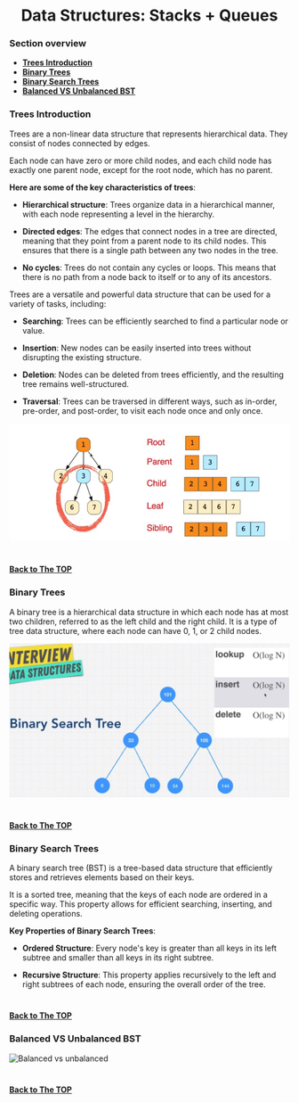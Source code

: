 <h1 align="center">Data Structures: Stacks + Queues</h1>

### Section overview
* **[Trees Introduction](#trees-introduction)**
* **[Binary Trees](#binary-trees)**
* **[Binary Search Trees](#binary-search-trees)**
* **[Balanced VS Unbalanced BST](#balanced-vs-unbalanced-bst)**

### Trees Introduction

Trees are a non-linear data structure that represents hierarchical data. They consist of nodes connected by edges. 

Each node can have zero or more child nodes, and each child node has exactly one parent node, except for the root node, which has no parent.

**Here are some of the key characteristics of trees**:

- **Hierarchical structure**: Trees organize data in a hierarchical manner, with each node representing a level in the hierarchy.

- **Directed edges**: The edges that connect nodes in a tree are directed, meaning that they point from a parent node to its child nodes. This ensures that there is a single path between any two nodes in the tree.

- **No cycles**: Trees do not contain any cycles or loops. This means that there is no path from a node back to itself or to any of its ancestors.

Trees are a versatile and powerful data structure that can be used for a variety of tasks, including:

- **Searching**: Trees can be efficiently searched to find a particular node or value.

- **Insertion**: New nodes can be easily inserted into trees without disrupting the existing structure.

- **Deletion**: Nodes can be deleted from trees efficiently, and the resulting tree remains well-structured.

- **Traversal**: Trees can be traversed in different ways, such as in-order, pre-order, and post-order, to visit each node once and only once.

![Trees](https://github.com/tsokac2/-_-_Data_Structures_Algorithms/blob/main/src/20.JPG)
#
**[Back to The TOP](#section-overview)**

### Binary Trees

A binary tree is a hierarchical data structure in which each node has at most two children, referred to as the left child and the right child. It is a type of tree data structure, where each node can have 0, 1, or 2 child nodes.

![Binary Trees](https://github.com/tsokac2/-_-_Data_Structures_Algorithms/blob/main/src/21.JPG)

#
**[Back to The TOP](#section-overview)**

### Binary Search Trees

A binary search tree (BST) is a tree-based data structure that efficiently stores and retrieves elements based on their keys. 

It is a sorted tree, meaning that the keys of each node are ordered in a specific way. This property allows for efficient searching, inserting, and deleting operations.

**Key Properties of Binary Search Trees**:

- **Ordered Structure**: Every node's key is greater than all keys in its left subtree and smaller than all keys in its right subtree.

- **Recursive Structure**: This property applies recursively to the left and right subtrees of each node, ensuring the overall order of the tree.

#
**[Back to The TOP](#section-overview)**

### Balanced VS Unbalanced BST


![Balanced vs unbalanced]()

#
**[Back to The TOP](#section-overview)**